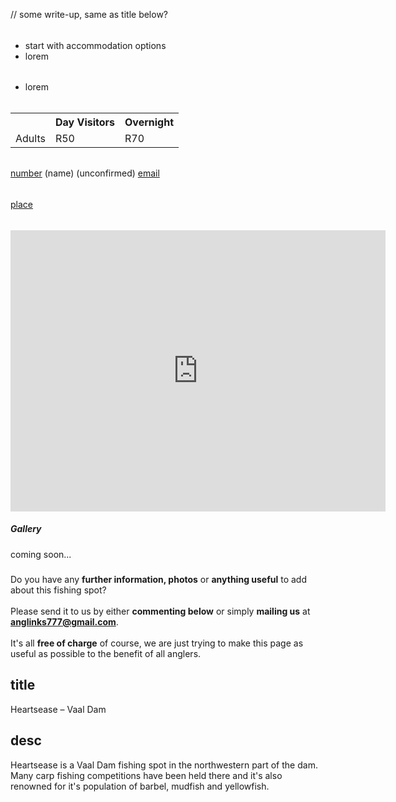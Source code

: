 // some write-up, same as title below?

<div class="useful-info">
<h6></h6>
<ul>
 	<li>start with accommodation options</li>
 	<li>lorem</li>
</ul>
</div>

<div class="bottom-tips">
<h6></h6>
<ul>
 	<li>lorem</li>
</ul>
</div>

<div class="rates">
<h6></h6>
<table>
<tbody>
<tr>
<th></th>
<th>Day Visitors</th>
<th>Overnight</th>
</tr>
<tr>
<td>Adults</td>
<td>R50</td>
<td>R70</td>
</tr>
</tbody>
</table>
</div>

<div class="bottom-links">
<h6></h6>
<div class="row">
<div class="col col-md-4 bottom-links-sites">
<a class="link-website" href="" target="_blank" rel="noopener"></a>
<a class="link-facebook" href="" target="_blank" rel="noopener"></a>
</div>
<div class="col col-md-4 bottom-links-bookings">
<a class="link-safarinow" href="?source=9331" target="_blank" rel="noopener"></a>
<a class="link-booking" href="?aid=1456833" target="_blank" rel="noopener"></a>
<a class="link-airbnb" href="" target="_blank" rel="noopener"></a>
<a class="link-wheretostay" href="" target="_blank" rel="noopener"></a>
<a class="link-lekkeslaap" href="" target="_blank" rel="noopener"></a>
</div>
</div>
</div>

<div class="bottom-contact-info">
<h6></h6>
<span class="contact-phone"><a href="tel:number">number</a>&nbsp;(name)&nbsp;(unconfirmed)</span>
<span class="contact-email"><a href="mailto:email">email</a></span>
</div>

<div class="bottom-nearby-spots">
<h6></h6>
<a href="http://www.anglinks.co.za/<link>">place</a>
</div>

<div class="bottom-location">
<h6></h6>
<iframe src="https://www.google.com/maps/embed?<code>" width="600" height="450" frameborder="0" style="border:0" allowfullscreen></iframe>
</div>

<h5>Gallery</h5>
coming soon...

<div class="add-banner pt-5">
  <div class="col-8 mx-auto jumbotron p-1 text-center">
    <i class="fas fa-info-circle pt-3"></i>
    <h5 class="pt-0 mt-0"></h5>
    <div class="inner-banner jumbotron py-1 mb-0 text-center">Do you have any <strong>further information, photos</strong> or <strong>anything useful</strong> to add about this fishing spot?<br><br>Please send it to us by either <strong>commenting below</strong> or simply <strong>mailing us</strong> at <strong><a href="mailto:anglinks777@gmail.com">anglinks777@gmail.com</a></strong>.
    <br><br>It's all <strong>free of charge</strong> of course, we are just trying to make this page as useful as possible to the benefit of all anglers.
  </div>
</div>


## title
Heartsease – Vaal Dam

## desc
Heartsease is a Vaal Dam fishing spot in the northwestern part of the dam. Many carp fishing competitions have been held there and it's also renowned for it's population of barbel, mudfish and yellowfish.

